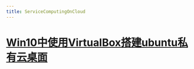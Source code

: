 ```yaml
---
title: ServiceComputingOnCloud
---
```


# [Win10中使用VirtualBox搭建ubuntu私有云桌面](ServiceComputingOnCloud/1-install-cloud/1-install-cloud)